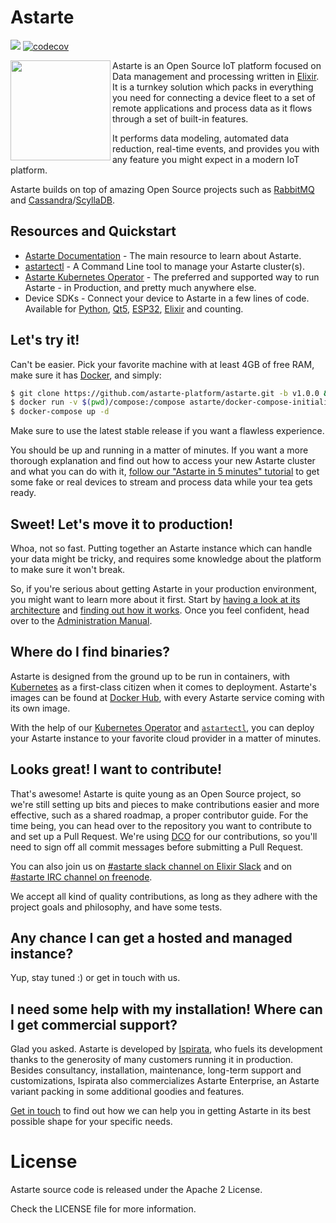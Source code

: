 # Astarte

![](https://github.com/astarte-platform/astarte/workflows/Build%20and%20Test%20Astarte%20Apps/badge.svg?branch=v1.0.2)
[![codecov](https://codecov.io/gh/astarte-platform/astarte/tag/v1.0.2/graph/badge.svg)](https://codecov.io/gh/astarte-platform/astarte)

<img src="doc/images/mascotte.svg" align="left" width="160px" />Astarte is an Open Source IoT
platform focused on Data management and processing written in [Elixir](https://github.com/elixir-lang/elixir).
It is a turnkey solution which packs in everything you need for connecting a device fleet to a set of
remote applications and process data as it flows through a set of built-in features.

It performs data modeling, automated data reduction, real-time events,
and provides you with any feature you might expect in a modern IoT platform.

Astarte builds on top of amazing Open Source projects such as [RabbitMQ](https://www.rabbitmq.com/)
and [Cassandra](http://cassandra.apache.org/)/[ScyllaDB](https://www.scylladb.com/).

## Resources and Quickstart

 * [Astarte Documentation](https://docs.astarte-platform.org/1.0) - The main resource to learn about Astarte.
 * [astartectl](https://github.com/astarte-platform/astartectl) - A Command Line tool to manage your Astarte cluster(s).
 * [Astarte Kubernetes Operator](https://github.com/astarte-platform/astarte-kubernetes-operator) - The preferred and
   supported way to run Astarte - in Production, and pretty much anywhere else.
 * Device SDKs - Connect your device to Astarte in a few lines of code. Available for
   [Python](https://github.com/astarte-platform/astarte-device-sdk-python),
   [Qt5](https://github.com/astarte-platform/astarte-device-sdk-qt5),
   [ESP32](https://github.com/astarte-platform/astarte-device-sdk-esp32),
   [Elixir](https://github.com/astarte-platform/astarte-device-sdk-elixir) and counting.

## Let's try it!

Can't be easier. Pick your favorite machine with at least 4GB of free RAM, make sure it has
[Docker](https://www.docker.com/), and simply:

```sh
$ git clone https://github.com/astarte-platform/astarte.git -b v1.0.0 && cd astarte
$ docker run -v $(pwd)/compose:/compose astarte/docker-compose-initializer:1.0.0
$ docker-compose up -d
```

Make sure to use the latest stable release if you want a flawless experience.

You should be up and running in a matter of minutes. If you want a more thorough explanation and
find out how to access your new Astarte cluster and what you can do with it, [follow our "Astarte in
5 minutes" tutorial](https://docs.astarte-platform.org/1.0/010-astarte_in_5_minutes.html) to get
some fake or real devices to stream and process data while your tea gets ready.

## Sweet! Let's move it to production!

Whoa, not so fast. Putting together an Astarte instance which can handle your data might be
tricky, and requires some knowledge about the platform to make sure it won't break.

So, if you're serious about getting Astarte in your production environment, you might want to learn
more about it first. Start by [having a look at its
architecture](https://docs.astarte-platform.org/1.0/001-intro_architecture.html) and [finding
out how it works](https://docs.astarte-platform.org/1.0/001-intro_user.html). Once you feel
confident, head over to the [Administration
Manual](https://docs.astarte-platform.org/1.0/001-intro_administrator.html).

## Where do I find binaries?

Astarte is designed from the ground up to be run in containers, with
[Kubernetes](https://github.com/kubernetes/kubernetes) as a first-class citizen when it comes to
deployment. Astarte's images can be found at [Docker Hub](https://hub.docker.com/u/astarte/), with
every Astarte service coming with its own image.

With the help of our [Kubernetes
Operator](https://github.com/astarte-platform/astarte-kubernetes-operator) and
[`astartectl`](https://github.com/astarte-platform/astartectl), you can deploy your Astarte instance
to your favorite cloud provider in a matter of minutes.

## Looks great! I want to contribute!

That's awesome! Astarte is quite young as an Open Source project, so we're still setting up bits and
pieces to make contributions easier and more effective, such as a shared roadmap, a proper
contributor guide. For the time being, you can head over to the repository you want to contribute to
and set up a Pull Request. We're using [DCO](https://developercertificate.org/) for our
contributions, so you'll need to sign off all commit messages before submitting a Pull Request.

You can also join us on [#astarte slack channel on Elixir
Slack](https://elixir-slackin.herokuapp.com/) and on [#astarte IRC channel on
freenode](ircs://chat.freenode.net:6697/#astarte).

We accept all kind of quality contributions, as long as they adhere with the project goals and
philosophy, and have some tests.

## Any chance I can get a hosted and managed instance?

Yup, stay tuned :) or get in touch with us.

## I need some help with my installation! Where can I get commercial support?

Glad you asked. Astarte is developed by [Ispirata](https://ispirata.com), who fuels its development
thanks to the generosity of many customers running it in production. Besides consultancy,
installation, maintenance, long-term support and customizations, Ispirata also commercializes
Astarte Enterprise, an Astarte variant packing in some additional goodies and features.

[Get in touch](https://ispirata.com/contact/) to find out how we can help you in getting Astarte in
its best possible shape for your specific needs.

# License

Astarte source code is released under the Apache 2 License.

Check the LICENSE file for more information.
